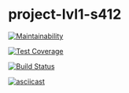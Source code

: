 # project-lvl1-s412

[![Maintainability](https://api.codeclimate.com/v1/badges/30282aae02108f306b43/maintainability)](https://codeclimate.com/github/pochtennov/project-lvl1-s412/maintainability)

[![Test Coverage](https://api.codeclimate.com/v1/badges/30282aae02108f306b43/test_coverage)](https://codeclimate.com/github/pochtennov/project-lvl1-s412/test_coverage)

[![Build Status](https://travis-ci.org/pochtennov/project-lvl1-s412.svg?branch=master)](https://travis-ci.org/pochtennov/project-lvl1-s412)

[![asciicast](https://asciinema.org/a/IT8MUnU2EAFHzscbReTqFAAEN.svg)](https://asciinema.org/a/IT8MUnU2EAFHzscbReTqFAAEN)